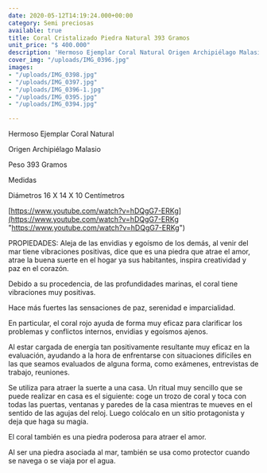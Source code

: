 ```yaml
---
date: 2020-05-12T14:19:24.000+00:00
category: Semi preciosas
available: true
title: Coral Cristalizado Piedra Natural 393 Gramos
unit_price: "$ 400.000"
description: 'Hermoso Ejemplar Coral Natural Origen Archipiélago Malasio '
cover_img: "/uploads/IMG_0396.jpg"
images:
- "/uploads/IMG_0398.jpg"
- "/uploads/IMG_0397.jpg"
- "/uploads/IMG_0396-1.jpg"
- "/uploads/IMG_0395.jpg"
- "/uploads/IMG_0394.jpg"

---
```

Hermoso Ejemplar Coral Natural

Origen Archipiélago Malasio

Peso 393 Gramos

Medidas

Diámetros 16 X 14 X 10 Centímetros

[https://www.youtube.com/watch?v=hDQgG7-ERKg](https://www.youtube.com/watch?v=hDQgG7-ERKg "https://www.youtube.com/watch?v=hDQgG7-ERKg")

PROPIEDADES: Aleja de las envidias y egoísmo de los demás, al venir del mar tiene vibraciones positivas, dice que es una piedra que atrae el amor, atrae la buena suerte en el hogar ya sus habitantes, inspira creatividad y paz en el corazón.

Debido a su procedencia, de las profundidades marinas, el coral tiene vibraciones muy positivas.

Hace más fuertes las sensaciones de paz, serenidad e imparcialidad.

En particular, el coral rojo ayuda de forma muy eficaz para clarificar los problemas y conflictos internos, envidias y egoísmos ajenos.

Al estar cargada de energía tan positivamente resultante muy eficaz en la evaluación, ayudando a la hora de enfrentarse con situaciones difíciles en las que seamos evaluados de alguna forma, como exámenes, entrevistas de trabajo, reuniones.

Se utiliza para atraer la suerte a una casa. Un ritual muy sencillo que se puede realizar en casa es el siguiente: coge un trozo de coral y toca con todas las puertas, ventanas y paredes de la casa mientras te mueves en el sentido de las agujas del reloj. Luego colócalo en un sitio protagonista y deja que haga su magia.

El coral también es una piedra poderosa para atraer el amor.

Al ser una piedra asociada al mar, también se usa como protector cuando se navega o se viaja por el agua.